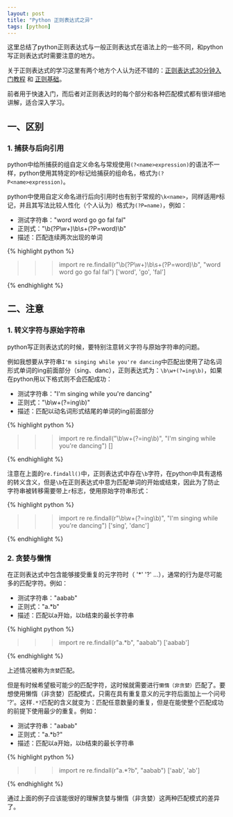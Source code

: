 ```yaml
---
layout: post
title: "Python 正则表达式之异"
tags: [python]
---
```



这里总结了python正则表达式与一般正则表达式在语法上的一些不同，和python写正则表达式时需要注意的地方。

关于正则表达式的学习这里有两个地方个人认为还不错的：[正则表达式30分钟入门教程](http://www.jb51.net/tools/zhengze.html) 和 [正则基础](http://blog.csdn.net/lxcnn/article/category/538256)。

前者用于快速入门，而后者对正则表达时的每个部分和各种匹配模式都有很详细地讲解，适合深入学习。

## 一、区别

### 1. 捕获与后向引用

python中给所捕获的组自定义命名与常规使用`(?<name>expression)`的语法不一样，python使用其特定的`P`标记给捕获的组命名，格式为`(?P<name>expression)`。

python中使用自定义命名进行后向引用时也有别于常规的`\k<name>`，同样适用`P`标记，并且其写法比较人性化（个人认为）格式为`(?P=name)`，例如：

* 测试字符串："word word go go fal fal"
* 正则式："\b(?P<word>\w+)\b\s+(?P=word)\b"
* 描述：匹配连续两次出现的单词

{% highlight python %}
>>> import re
>>> re.findall(r"\b(?P<word>\w+)\b\s+(?P=word)\b", "word word go go fal fal")
['word', 'go', 'fal']
>>>
{% endhighlight %}

## 二、注意

### 1. 转义字符与原始字符串

python写正则表达式的时候，要特别注意转义字符与原始字符串的问题。

例如我想要从字符串`I'm singing while you're dancing`中匹配出使用了动名词形式单词的ing前面部分（sing、danc），正则表达式为：`\b\w+(?=ing\b)`，如果在python用以下格式则不会匹配成功：

* 测试字符串："I'm singing while you're dancing"
* 正则式："\b\w+(?=ing\b)"
* 描述：匹配以动名词形式结尾的单词的ing前面部分

{% highlight python %}
>>> import re
>>> re.findall("\b\w+(?=ing\b)", "I'm singing while you're dancing")
[]
>>>
{% endhighlight %}

注意在上面的`re.findall()`中，正则表达式中存在`\b`字符，在python中具有退格的转义含义，但是`\b`在正则表达式中意为匹配单词的开始或结束，因此为了防止字符串被转移需要带上`r`标志，使用原始字符串形式：

{% highlight python %}
>>> import re
>>> re.findall(r"\b\w+(?=ing\b)", "I'm singing while you're dancing")
['sing', 'danc']
>>>
{% endhighlight %}

### 2. 贪婪与懒惰

在正则表达式中包含能够接受重复的元字符时（ '*' '?' ...），通常的行为是尽可能多的匹配字符。例如：

* 测试字符串："aabab"
* 正则式："a.*b"
* 描述：匹配以a开始，以b结束的最长字符串

{% highlight python %}
>>> import re
>>> re.findall(r"a.*b", "aabab")
['aabab']
>>>
{% endhighlight %}

上述情况被称为`贪婪`匹配。

但是有时候希望极可能少的匹配字符，这时候就需要进行``懒惰（非贪婪）``匹配了。要想使用懒惰（非贪婪）匹配模式，只需在具有重复意义的元字符后面加上一个问号 '?'。这样``.*?``匹配的含义就变为：匹配任意数量的重复，但是在能使整个匹配成功的前提下使用最少的重复。例如：

* 测试字符串："aabab"
* 正则式："a.*b?"
* 描述：匹配以a开始，以b结束的最长字符串

{% highlight python %}
>>> import re
>>> re.findall(r"a.*?b", "aabab")
['aab', 'ab']
>>>
{% endhighlight %}

通过上面的例子应该能很好的理解贪婪与懒惰（非贪婪）这两种匹配模式的差异了。
